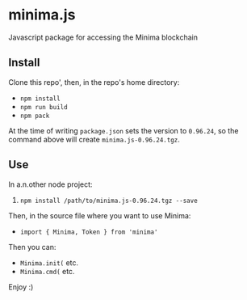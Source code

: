 # minima.js

Javascript package for accessing the Minima blockchain

## Install

Clone this repo', then, in the repo's home directory:

- `npm install`
- `npm run build`
- `npm pack`

At the time of writing `package.json` sets the version to `0.96.24`, so the command above will create `minima.js-0.96.24.tgz`.

## Use

In a.n.other node project:

1. `npm install /path/to/minima.js-0.96.24.tgz --save`

Then, in the source file where you want to use Minima:

- `import { Minima, Token } from 'minima'`

Then you can:

- `Minima.init(` etc.
- `Minima.cmd(` etc.

Enjoy :)

